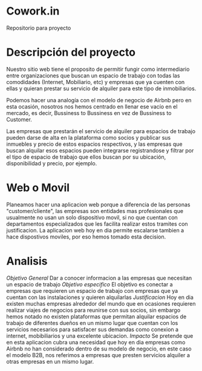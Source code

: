 # Cowork.in
Repositorio para proyecto


# Descripción del proyecto
Nuestro sitio web tiene el proposito de permitir fungir como intermediario entre organizaciones que buscan un espacio de trabajo con todas las comodidades (Internet, Mobiliario, etc) y empresas que ya cuenten con ellas y quieran prestar su servicio de alquiler para este tipo de inmobiliarios. 

Podemos hacer una analogía con el modelo de negocio de Airbnb pero en esta ocasión, nosotros nos hemos centrado en llenar ese vacío en el mercado, es decir, Bussiness to Bussiness en vez de Bussiness to Customer.

Las empresas que prestarán el servicio de alquiler para espacios de trabajo pueden darse de alta en la plataforma como socios y publicar sus inmuebles y precio de estos espacios respectivos, y las empresas que buscan alquilar esos espacios pueden integrarse registrandose y filtrar por el tipo de espacio de trabajo que ellos buscan por su ubicación, disponibilidad y precio, por ejemplo. 

# Web o Movil
Planeamos hacer una aplicacion web porque a diferencia de las personas "customer/cliente", las empresas son entidades mas profesionales que usualmente no usan un solo dispositivo movil, si no que cuentan con departamentos especializados que les facilita realizar estos tramites con justificacion. La aplicacion web hoy en dia permite escalarse tambien a hace dispostivos moviles, por eso hemos tomado esta decision.

# Analisis
*Objetivo General*
Dar a conocer informacion a las empresas que necesitan un espacio de trabajo
*Objetivo especifico*
El objetivo es conectar a empresas que requieren un espacio de trabajo con empresas que ya cuentan con las instalaciones y quieren alquilarlas 
*Justificacion*
Hoy en dia existen muchas empresas alrededor del mundo que en ocasiones requieren realizar viajes de negocios para reunirse con sus socios, sin embargo hemos notado no existen plataformas que permitan alquilar espacios de trabajo de diferentes dueños en un mismo lugar que cuentan con los servicios necesarios para satisfacer sus demandas como conexion a internet, mobibiliarios y una excelente ubicacion.
*Impacto*
Se pretende que en esta aplicacion cubra una necesidad que hoy en dia empresas como Airbnb no han considerado dentro de su modelo de negocio, en este caso el modelo B2B, nos referimos a empresas que presten servicios alquiler a otras empresas en un mismo lugar.
